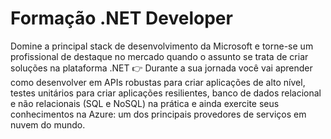 # Formação .NET Developer

Domine a principal stack de desenvolvimento da Microsoft e torne-se um profissional de destaque no mercado quando o assunto se trata de criar soluções na plataforma .NET 👉 Durante a sua jornada você vai aprender como desenvolver em APIs robustas para criar aplicações de alto nível, testes unitários para criar aplicações resilientes, banco de dados relacional e não relacionais (SQL e NoSQL) na prática e ainda exercite seus conhecimentos na Azure: um dos principais provedores de serviços em nuvem do mundo.
